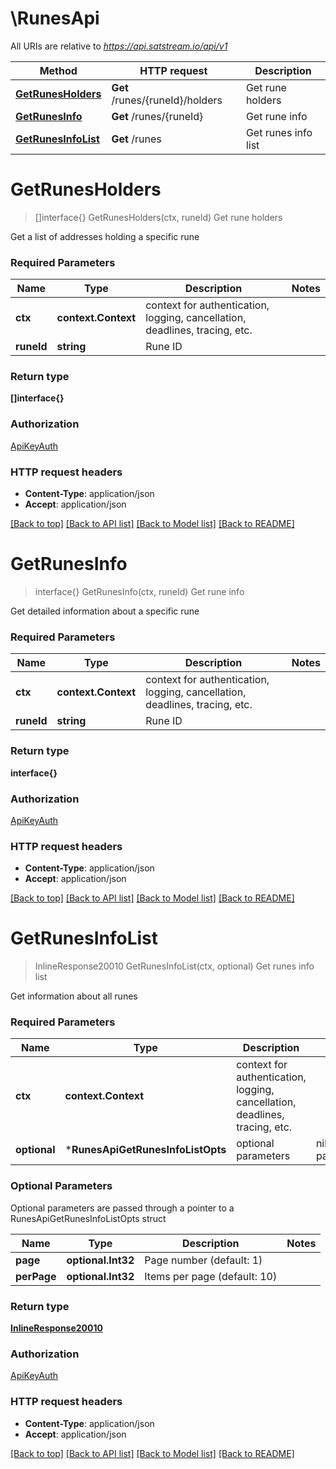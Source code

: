 # \RunesApi

All URIs are relative to *https://api.satstream.io/api/v1*

Method | HTTP request | Description
------------- | ------------- | -------------
[**GetRunesHolders**](RunesApi.md#GetRunesHolders) | **Get** /runes/{runeId}/holders | Get rune holders
[**GetRunesInfo**](RunesApi.md#GetRunesInfo) | **Get** /runes/{runeId} | Get rune info
[**GetRunesInfoList**](RunesApi.md#GetRunesInfoList) | **Get** /runes | Get runes info list


# **GetRunesHolders**
> []interface{} GetRunesHolders(ctx, runeId)
Get rune holders

Get a list of addresses holding a specific rune

### Required Parameters

Name | Type | Description  | Notes
------------- | ------------- | ------------- | -------------
 **ctx** | **context.Context** | context for authentication, logging, cancellation, deadlines, tracing, etc.
  **runeId** | **string**| Rune ID | 

### Return type

**[]interface{}**

### Authorization

[ApiKeyAuth](../README.md#ApiKeyAuth)

### HTTP request headers

 - **Content-Type**: application/json
 - **Accept**: application/json

[[Back to top]](#) [[Back to API list]](../README.md#documentation-for-api-endpoints) [[Back to Model list]](../README.md#documentation-for-models) [[Back to README]](../README.md)

# **GetRunesInfo**
> interface{} GetRunesInfo(ctx, runeId)
Get rune info

Get detailed information about a specific rune

### Required Parameters

Name | Type | Description  | Notes
------------- | ------------- | ------------- | -------------
 **ctx** | **context.Context** | context for authentication, logging, cancellation, deadlines, tracing, etc.
  **runeId** | **string**| Rune ID | 

### Return type

**interface{}**

### Authorization

[ApiKeyAuth](../README.md#ApiKeyAuth)

### HTTP request headers

 - **Content-Type**: application/json
 - **Accept**: application/json

[[Back to top]](#) [[Back to API list]](../README.md#documentation-for-api-endpoints) [[Back to Model list]](../README.md#documentation-for-models) [[Back to README]](../README.md)

# **GetRunesInfoList**
> InlineResponse20010 GetRunesInfoList(ctx, optional)
Get runes info list

Get information about all runes

### Required Parameters

Name | Type | Description  | Notes
------------- | ------------- | ------------- | -------------
 **ctx** | **context.Context** | context for authentication, logging, cancellation, deadlines, tracing, etc.
 **optional** | ***RunesApiGetRunesInfoListOpts** | optional parameters | nil if no parameters

### Optional Parameters
Optional parameters are passed through a pointer to a RunesApiGetRunesInfoListOpts struct

Name | Type | Description  | Notes
------------- | ------------- | ------------- | -------------
 **page** | **optional.Int32**| Page number (default: 1) | 
 **perPage** | **optional.Int32**| Items per page (default: 10) | 

### Return type

[**InlineResponse20010**](inline_response_200_10.md)

### Authorization

[ApiKeyAuth](../README.md#ApiKeyAuth)

### HTTP request headers

 - **Content-Type**: application/json
 - **Accept**: application/json

[[Back to top]](#) [[Back to API list]](../README.md#documentation-for-api-endpoints) [[Back to Model list]](../README.md#documentation-for-models) [[Back to README]](../README.md)

